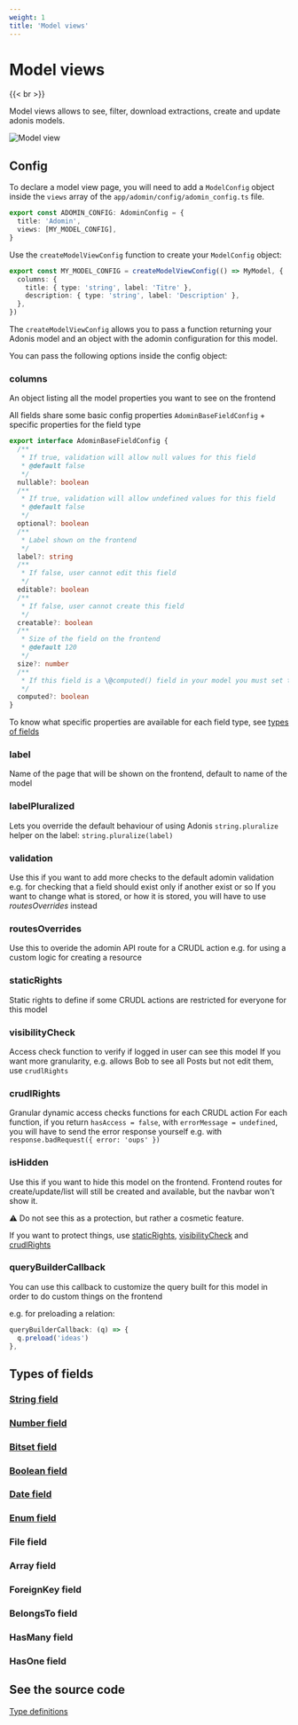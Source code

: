 ```yaml
---
weight: 1
title: 'Model views'
---
```


# Model views

{{< br >}}

Model views allows to see, filter, download extractions, create and update adonis models.

![Model view](/adomin/images/models/model_view.png)

## Config

To declare a model view page, you will need to add a `ModelConfig` object inside the `views` array of the `app/adomin/config/adomin_config.ts` file.

```ts
export const ADOMIN_CONFIG: AdominConfig = {
  title: 'Adomin',
  views: [MY_MODEL_CONFIG],
}
```

Use the `createModelViewConfig` function to create your `ModelConfig` object:

```ts
export const MY_MODEL_CONFIG = createModelViewConfig(() => MyModel, {
  columns: {
    title: { type: 'string', label: 'Titre' },
    description: { type: 'string', label: 'Description' },
  },
})
```

The `createModelViewConfig` allows you to pass a function returning your Adonis model and an object with the adomin configuration for this model.

You can pass the following options inside the config object:

### columns

An object listing all the model properties you want to see on the frontend

All fields share some basic config properties `AdominBaseFieldConfig` + specific properties for the field type

```ts
export interface AdominBaseFieldConfig {
  /**
   * If true, validation will allow null values for this field
   * @default false
   */
  nullable?: boolean
  /**
   * If true, validation will allow undefined values for this field
   * @default false
   */
  optional?: boolean
  /**
   * Label shown on the frontend
   */
  label?: string
  /**
   * If false, user cannot edit this field
   */
  editable?: boolean
  /**
   * If false, user cannot create this field
   */
  creatable?: boolean
  /**
   * Size of the field on the frontend
   * @default 120
   */
  size?: number
  /**
   * If this field is a \@computed() field in your model you must set this to true
   */
  computed?: boolean
}
```

To know what specific properties are available for each field type, see [types of fields](#types-of-fields)

### label

Name of the page that will be shown on the frontend, default to name of the model

### labelPluralized

Lets you override the default behaviour of using Adonis `string.pluralize` helper on the label: `string.pluralize(label)`

### validation

Use this if you want to add more checks to the default adomin validation
e.g. for checking that a field should exist only if another exist or so
If you want to change what is stored, or how it is stored, you will have to use _routesOverrides_ instead

### routesOverrides

Use this to overide the adomin API route for a CRUDL action
e.g. for using a custom logic for creating a resource

### staticRights

Static rights to define if some CRUDL actions are restricted for everyone for this model

### visibilityCheck

Access check function to verify if logged in user can see this model
If you want more granularity, e.g. allows Bob to see all Posts but not edit them, use `crudlRights`

### crudlRights

Granular dynamic access checks functions for each CRUDL action
For each function, if you return `hasAccess = false`, with `errorMessage = undefined`, you will have to send the error response yourself
e.g. with `response.badRequest({ error: 'oups' })`

### isHidden

Use this if you want to hide this model on the frontend.
Frontend routes for create/update/list will still be created and available, but the navbar won't show it.

⚠️ Do not see this as a protection, but rather a cosmetic feature.

If you want to protect things, use [staticRights](#staticrights), [visibilityCheck](#visibilitycheck) and [crudlRights](#crudlrights)

### queryBuilderCallback

You can use this callback to customize the query built for this model in order to do custom things on the frontend

e.g. for preloading a relation:

```ts
queryBuilderCallback: (q) => {
  q.preload('ideas')
},
```

## Types of fields

### [String field](/adomin/docs/backend/views/models/string/)

### [Number field](/adomin/docs/backend/views/models/number/)

### [Bitset field](/adomin/docs/backend/views/models/number/bitset/)

### [Boolean field](/adomin/docs/backend/views/models/boolean/)

### [Date field](/adomin/docs/backend/views/models/date/)

### [Enum field](/adomin/docs/backend/views/models/enum/)

### File field

### Array field

### ForeignKey field

### BelongsTo field

### HasMany field

### HasOne field

## See the source code

[Type definitions](https://github.com/galadrimteam/adomin/blob/main/app/adomin/fields.types.ts)
